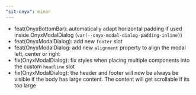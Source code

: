 ```yaml
---
"sit-onyx": minor
---
```


- feat(OnyxBottomBar): automatically adapt horizontal padding if used inside OnyxModalDialog (`var(--onyx-modal-dialog-padding-inline)`)
- feat(OnyxModalDialog): add new `footer` slot
- feat(OnyxModalDialog: add new `alignment` property to align the modal left, center or right
- fix(OnyxModalDialog): fix styles when placing multiple components into the custom `headline` slot
- fix(OnyxModalDialog): the header and footer will now be always be visible if the body has large content. The content will get scrollable if its too large
